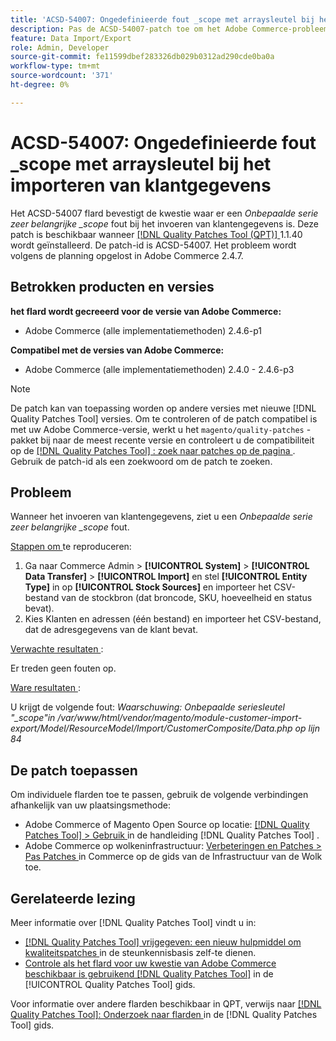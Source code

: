 ```yaml
---
title: 'ACSD-54007: Ongedefinieerde fout _scope met arraysleutel bij het importeren van klantgegevens'
description: Pas de ACSD-54007-patch toe om het Adobe Commerce-probleem op te lossen waarbij een Undefined array key_scope-fout wordt weergegeven bij het importeren van klantgegevens.
feature: Data Import/Export
role: Admin, Developer
source-git-commit: fe11599dbef283326db029b0312ad290cde0ba0a
workflow-type: tm+mt
source-wordcount: '371'
ht-degree: 0%

---
```


# ACSD-54007: Ongedefinieerde fout _scope met arraysleutel bij het importeren van klantgegevens

Het ACSD-54007 flard bevestigt de kwestie waar er een *Onbepaalde serie zeer belangrijke _scope* fout bij het invoeren van klantengegevens is. Deze patch is beschikbaar wanneer [[!DNL Quality Patches Tool (QPT)] ](https://experienceleague.adobe.com/nl/docs/commerce-knowledge-base/kb/announcements/commerce-announcements/magento-quality-patches-released-new-tool-to-self-serve-quality-patches) 1.1.40 wordt geïnstalleerd. De patch-id is ACSD-54007. Het probleem wordt volgens de planning opgelost in Adobe Commerce 2.4.7.

## Betrokken producten en versies

**het flard wordt gecreeerd voor de versie van Adobe Commerce:**

* Adobe Commerce (alle implementatiemethoden) 2.4.6-p1

**Compatibel met de versies van Adobe Commerce:**

* Adobe Commerce (alle implementatiemethoden) 2.4.0 - 2.4.6-p3

>[!NOTE]
>
>De patch kan van toepassing worden op andere versies met nieuwe [!DNL Quality Patches Tool] versies. Om te controleren of de patch compatibel is met uw Adobe Commerce-versie, werkt u het `magento/quality-patches` -pakket bij naar de meest recente versie en controleert u de compatibiliteit op de [[!DNL Quality Patches Tool] : zoek naar patches op de pagina ](https://experienceleague.adobe.com/tools/commerce-quality-patches/index.html?lang=nl-NL) . Gebruik de patch-id als een zoekwoord om de patch te zoeken.

## Probleem

Wanneer het invoeren van klantengegevens, ziet u een *Onbepaalde serie zeer belangrijke _scope* fout.

<u> Stappen om </u> te reproduceren:

1. Ga naar Commerce Admin > **[!UICONTROL System]** > **[!UICONTROL Data Transfer]** > **[!UICONTROL Import]** en stel **[!UICONTROL Entity Type]** in op **[!UICONTROL Stock Sources]** en importeer het CSV-bestand van de stockbron (dat broncode, SKU, hoeveelheid en status bevat).
1. Kies Klanten en adressen (één bestand) en importeer het CSV-bestand, dat de adresgegevens van de klant bevat.

<u> Verwachte resultaten </u>:

Er treden geen fouten op.

<u> Ware resultaten </u>:

U krijgt de volgende fout: *Waarschuwing: Onbepaalde seriesleutel &quot;_scope&quot;in /var/www/html/vendor/magento/module-customer-import-export/Model/ResourceModel/Import/CustomerComposite/Data.php op lijn 84*

## De patch toepassen

Om individuele flarden toe te passen, gebruik de volgende verbindingen afhankelijk van uw plaatsingsmethode:

* Adobe Commerce of Magento Open Source op locatie: [[!DNL Quality Patches Tool]  > Gebruik ](/help/tools/quality-patches-tool/usage.md) in de handleiding [!DNL Quality Patches Tool] .
* Adobe Commerce op wolkeninfrastructuur: [ Verbeteringen en Patches > Pas Patches ](https://experienceleague.adobe.com/docs/commerce-cloud-service/user-guide/develop/upgrade/apply-patches.html?lang=nl-NL) in Commerce op de gids van de Infrastructuur van de Wolk toe.

## Gerelateerde lezing

Meer informatie over [!DNL Quality Patches Tool] vindt u in:

* [[!DNL Quality Patches Tool]  vrijgegeven: een nieuw hulpmiddel om kwaliteitspatches ](https://experienceleague.adobe.com/nl/docs/commerce-knowledge-base/kb/announcements/commerce-announcements/magento-quality-patches-released-new-tool-to-self-serve-quality-patches) in de steunkennisbasis zelf-te dienen.
* [ Controle als het flard voor uw kwestie van Adobe Commerce beschikbaar is gebruikend  [!DNL Quality Patches Tool]](/help/tools/quality-patches-tool/patches-available-in-qpt/check-patch-for-magento-issue-with-magento-quality-patches.md) in de [!UICONTROL Quality Patches Tool] gids.


Voor informatie over andere flarden beschikbaar in QPT, verwijs naar [[!DNL Quality Patches Tool]: Onderzoek naar flarden ](https://experienceleague.adobe.com/tools/commerce-quality-patches/index.html?lang=nl-NL) in de [!DNL Quality Patches Tool] gids.
